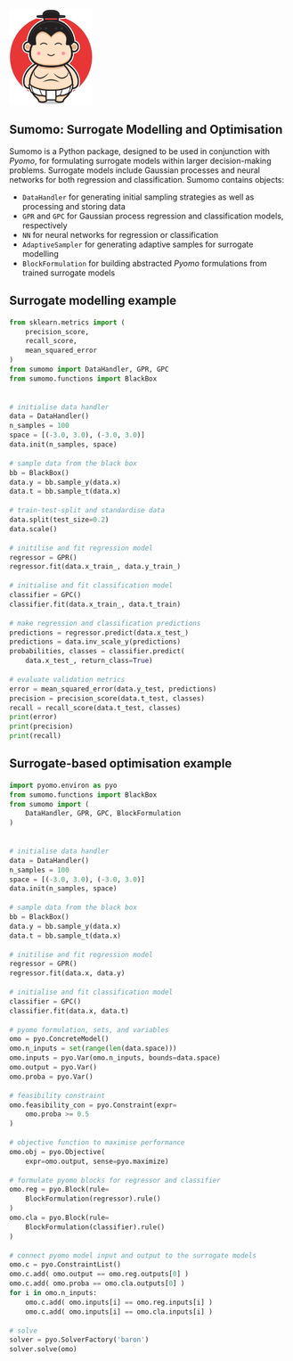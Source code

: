 <img
  src="sumo.jpeg"
  alt="A sumo"
  width=150>

## Sumomo: Surrogate Modelling and Optimisation
Sumomo is a Python package, designed to be used in conjunction with *Pyomo*, for formulating surrogate models within larger decision-making problems. Surrogate models include Gaussian processes and neural networks for both regression and classification. Sumomo contains objects:

* `DataHandler` for generating initial sampling strategies as well as processing and storing data
* `GPR` and `GPC` for Gaussian process regression and classification models, respectively
* `NN` for neural networks for regression or classification
* `AdaptiveSampler` for generating adaptive samples for surrogate modelling
* `BlockFormulation` for building abstracted *Pyomo* formulations from trained surrogate models

## Surrogate modelling example
```python
from sklearn.metrics import (
    precision_score, 
    recall_score, 
    mean_squared_error
)
from sumomo import DataHandler, GPR, GPC
from sumomo.functions import BlackBox


# initialise data handler
data = DataHandler()
n_samples = 100
space = [(-3.0, 3.0), (-3.0, 3.0)]
data.init(n_samples, space)

# sample data from the black box
bb = BlackBox()
data.y = bb.sample_y(data.x)
data.t = bb.sample_t(data.x)

# train-test-split and standardise data
data.split(test_size=0.2)
data.scale()

# initilise and fit regression model
regressor = GPR()
regressor.fit(data.x_train_, data.y_train_)

# initialise and fit classification model
classifier = GPC()
classifier.fit(data.x_train_, data.t_train)

# make regression and classification predictions
predictions = regressor.predict(data.x_test_)
predictions = data.inv_scale_y(predictions)
probabilities, classes = classifier.predict(
    data.x_test_, return_class=True)

# evaluate validation metrics
error = mean_squared_error(data.y_test, predictions)
precision = precision_score(data.t_test, classes)
recall = recall_score(data.t_test, classes)
print(error)
print(precision)
print(recall)

```

## Surrogate-based optimisation example

```python
import pyomo.environ as pyo
from sumomo.functions import BlackBox
from sumomo import (
    DataHandler, GPR, GPC, BlockFormulation
)


# initialise data handler
data = DataHandler()
n_samples = 100
space = [(-3.0, 3.0), (-3.0, 3.0)]
data.init(n_samples, space)

# sample data from the black box
bb = BlackBox()
data.y = bb.sample_y(data.x)
data.t = bb.sample_t(data.x)

# initilise and fit regression model
regressor = GPR()
regressor.fit(data.x, data.y)

# initialise and fit classification model
classifier = GPC()
classifier.fit(data.x, data.t)

# pyomo formulation, sets, and variables
omo = pyo.ConcreteModel()
omo.n_inputs = set(range(len(data.space)))
omo.inputs = pyo.Var(omo.n_inputs, bounds=data.space)
omo.output = pyo.Var()
omo.proba = pyo.Var()

# feasibility constraint 
omo.feasibility_con = pyo.Constraint(expr=
    omo.proba >= 0.5 
)

# objective function to maximise performance
omo.obj = pyo.Objective(
    expr=omo.output, sense=pyo.maximize)

# formulate pyomo blocks for regressor and classifier
omo.reg = pyo.Block(rule= 
    BlockFormulation(regressor).rule()
)
omo.cla = pyo.Block(rule=
    BlockFormulation(classifier).rule()
)

# connect pyomo model input and output to the surrogate models
omo.c = pyo.ConstraintList()
omo.c.add( omo.output == omo.reg.outputs[0] )
omo.c.add( omo.proba == omo.cla.outputs[0] )
for i in omo.n_inputs:
    omo.c.add( omo.inputs[i] == omo.reg.inputs[i] )
    omo.c.add( omo.inputs[i] == omo.cla.inputs[i] )

# solve
solver = pyo.SolverFactory('baron')
solver.solve(omo)

```

